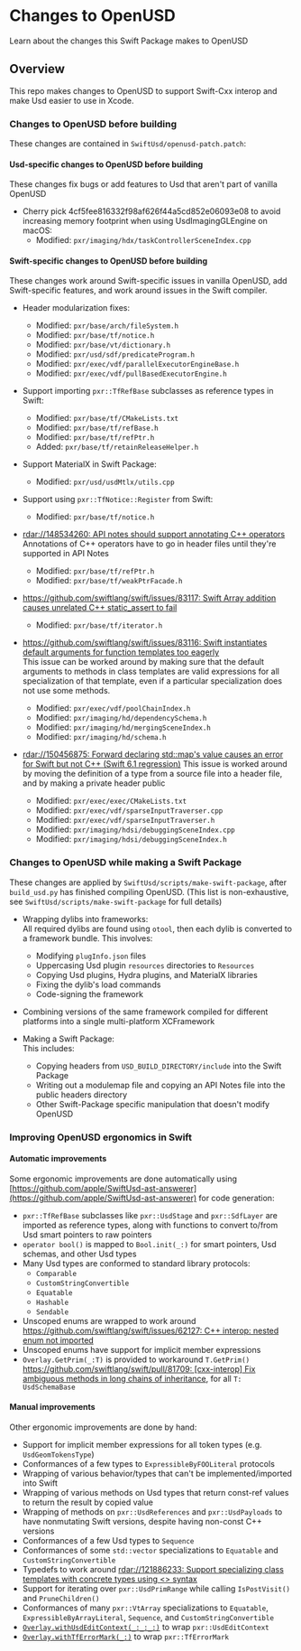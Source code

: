 # Changes to OpenUSD

Learn about the changes this Swift Package makes to OpenUSD

## Overview

This repo makes changes to OpenUSD to support Swift-Cxx interop and make Usd easier to use in Xcode. 

### Changes to OpenUSD before building
These changes are contained in `SwiftUsd/openusd-patch.patch`:  

#### Usd-specific changes to OpenUSD before building  
These changes fix bugs or add features to Usd that aren't part of vanilla OpenUSD
- Cherry pick 4cf5fee816332f98af626f44a5cd852e06093e08 to avoid increasing memory footprint when using UsdImagingGLEngine on macOS:
  - Modified: `pxr/imaging/hdx/taskControllerSceneIndex.cpp`

#### Swift-specific changes to OpenUSD before building
These changes work around Swift-specific issues in vanilla OpenUSD, add Swift-specific features, and work around issues in the Swift compiler.  
- Header modularization fixes:
    - Modified: `pxr/base/arch/fileSystem.h`
    - Modified: `pxr/base/tf/notice.h`
    - Modified: `pxr/base/vt/dictionary.h`
    - Modified: `pxr/usd/sdf/predicateProgram.h`
    - Modified: `pxr/exec/vdf/parallelExecutorEngineBase.h`
    - Modified: `pxr/exec/vdf/pullBasedExecutorEngine.h`

- Support importing `pxr::TfRefBase` subclasses as reference types in Swift:
    - Modified: `pxr/base/tf/CMakeLists.txt`
    - Modified: `pxr/base/tf/refBase.h`
    - Modified: `pxr/base/tf/refPtr.h`
    - Added: `pxr/base/tf/retainReleaseHelper.h`

- Support MaterialX in Swift Package:
    - Modified: `pxr/usd/usdMtlx/utils.cpp`

- Support using `pxr::TfNotice::Register` from Swift:
    - Modified: `pxr/base/tf/notice.h`

- [rdar://148534260: API notes should support annotating C++ operators](rdar://148534260)
    Annotations of C++ operators have to go in header files until they're supported in API Notes
    - Modified: `pxr/base/tf/refPtr.h`
    - Modified: `pxr/base/tf/weakPtrFacade.h`

- [https://github.com/swiftlang/swift/issues/83117: Swift Array addition causes unrelated C++ static_assert to fail](https://github.com/swiftlang/swift/issues/83117)  
    - Modified: `pxr/base/tf/iterator.h`

- [https://github.com/swiftlang/swift/issues/83116: Swift instantiates default arguments for function templates too eagerly](https://github.com/swiftlang/swift/issues/83116)  
    This issue can be worked around by making sure that the default arguments to methods in class templates are valid expressions for all specialization of that template, even if a particular specialization does not use some methods.
    - Modified: `pxr/exec/vdf/poolChainIndex.h`
    - Modified: `pxr/imaging/hd/dependencySchema.h`
    - Modified: `pxr/imaging/hd/mergingSceneIndex.h`
    - Modified: `pxr/imaging/hd/schema.h`

- [rdar://150456875: Forward declaring std::map's value causes an error for Swift but not C++ (Swift 6.1 regression)](rdar://150456875)
    This issue is worked around by moving the definition of a type from a source file into a header file, and by making a private header public
    - Modified: `pxr/exec/exec/CMakeLists.txt`
    - Modified: `pxr/exec/vdf/sparseInputTraverser.cpp`
    - Modified: `pxr/exec/vdf/sparseInputTraverser.h`
    - Modified: `pxr/imaging/hdsi/debuggingSceneIndex.cpp`
    - Modified: `pxr/imaging/hdsi/debuggingSceneIndex.h`

### Changes to OpenUSD while making a Swift Package
These changes are applied by `SwiftUsd/scripts/make-swift-package`, after `build_usd.py` has finished compiling OpenUSD. (This list is non-exhaustive, see `SwiftUsd/scripts/make-swift-package` for full details)
- Wrapping dylibs into frameworks:  
    All required dylibs are found using `otool`, then each dylib is converted to a framework bundle. This involves:
    - Modifying `plugInfo.json` files
    - Uppercasing Usd plugin `resources` directories to `Resources`
    - Copying Usd plugins, Hydra plugins, and MaterialX libraries
    - Fixing the dylib's load commands
    - Code-signing the framework

- Combining versions of the same framework compiled for different platforms into a single multi-platform XCFramework

- Making a Swift Package:  
    This includes:
    - Copying headers from `USD_BUILD_DIRECTORY/include` into the Swift Package
    - Writing out a modulemap file and copying an API Notes file into the public headers directory
    - Other Swift-Package specific manipulation that doesn't modify OpenUSD

### Improving OpenUSD ergonomics in Swift
#### Automatic improvements  
Some ergonomic improvements are done automatically using [https://github.com/apple/SwiftUsd-ast-answerer](https://github.com/apple/SwiftUsd-ast-answerer) for code generation:  
- `pxr::TfRefBase` subclasses like `pxr::UsdStage` and `pxr::SdfLayer` are imported as reference types, along with functions to convert to/from Usd smart pointers to raw pointers
- `operator bool()` is mapped to `Bool.init(_:)` for smart pointers, Usd schemas, and other Usd types
- Many Usd types are conformed to standard library protocols:
    - `Comparable`
    - `CustomStringConvertible`
    - `Equatable`
    - `Hashable`
    - `Sendable`
- Unscoped enums are wrapped to work around [https://github.com/swiftlang/swift/issues/62127: C++ interop: nested enum not imported](https://github.com/swiftlang/swift/issues/62127)
- Unscoped enums have support for implicit member expressions
- `Overlay.GetPrim(_:T)` is provided to workaround `T.GetPrim()` [https://github.com/swiftlang/swift/pull/81709: [cxx-interop] Fix ambiguous methods in long chains of inheritance](https://github.com/swiftlang/swift/pull/81709), for all `T: UsdSchemaBase`

#### Manual improvements
Other ergonomic improvements are done by hand:  
- Support for implicit member expressions for all token types  (e.g. `UsdGeomTokensType`)
- Conformances of a few types to `ExpressibleByFOOLiteral` protocols
- Wrapping of various behavior/types that can't be implemented/imported into Swift
- Wrapping of various methods on Usd types that return const-ref values to return the result by copied value
- Wrapping of methods on `pxr::UsdReferences` and `pxr::UsdPayloads` to have nonmutating Swift versions, despite having non-const C++ versions
- Conformances of a few Usd types to `Sequence`
- Conformances of some `std::vector` specializations to `Equatable` and `CustomStringConvertible`
- Typedefs to work around [rdar://121886233: Support specializing class templates with concrete types using <> syntax](rdar://121886233)  
- Support for iterating over `pxr::UsdPrimRange` while calling `IsPostVisit()` and `PruneChildren()`
- Conformances of many `pxr::VtArray` specializations to `Equatable`, `ExpressibleByArrayLiteral`, `Sequence`, and `CustomStringConvertible`
- [`Overlay.withUsdEditContext(_:_:_:)`](doc:OpenUSD/C++/Overlay/withUsdEditContext(_:_:_:)) to wrap `pxr::UsdEditContext`
- [`Overlay.withTfErrorMark(_:)`](doc:OpenUSD/C++/Overlay/withTfErrorMark(_:)) to wrap `pxr::TfErrorMark`

